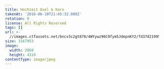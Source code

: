 ```yaml
---
title: Hochzeit Axel & Karo
takenAt: '2016-06-10T21:45:32.000Z'
rotation: 0
license: All Rights Reserved
tags: []
url: >-
  //images.ctfassets.net/bncv3c2gt878/4WYywz96C0fym5JdepnKY2/fd37d21995f8bd9f639b1dd1d8ecc030/hochzeit-axel--karo_27562895213_o
size: 3167953
image:
  width: 2868
  height: 4310
contentType: image/jpeg
---
```


